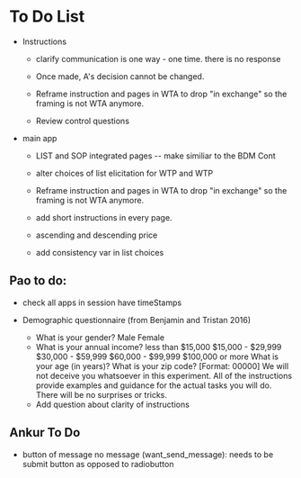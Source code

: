 # To Do List


* Instructions 
    
    * clarify communication is one way - one time. there is no response 

    * Once made, A's decision cannot be changed.  

    * Reframe instruction and pages in WTA to drop "in exchange" so the framing is not WTA anymore. 

    * Review control questions
 
* main app
    
    * LIST and SOP integrated pages -- make similiar to the BDM Cont

    * alter choices of list elicitation for WTP and WTP 

    * Reframe instruction and pages in WTA to drop "in exchange" so the framing is not WTA anymore. 
         
    * add short instructions in every page. 
        
    * ascending and descending price
     
    * add consistency var in list choices

## Pao to do: 

* check all apps in session have timeStamps


* Demographic questionnaire (from Benjamin and Tristan 2016) 
    - What is your gender?   Male   Female 
    - What is your annual income?
      less than $15,000
      $15,000 - $29,999
      $30,000 - $59,999
      $60,000 - $99,999
      $100,000 or more
    What is your age (in years)?
    What is your zip code? [Format: 00000]
    We will not deceive you whatsoever in this experiment. All of the instructions provide examples
    and guidance for the actual tasks you will do. There will be no surprises or tricks.

    * Add question about clarity of instructions 

## Ankur To Do

*  button of message no message (want_send_message): needs to be submit button as opposed to radiobutton
    
<!--* additional task.?-->

<!--* "it’s in your best interest to just answer truthfully"-->

<!--* add example in instructions.-->
